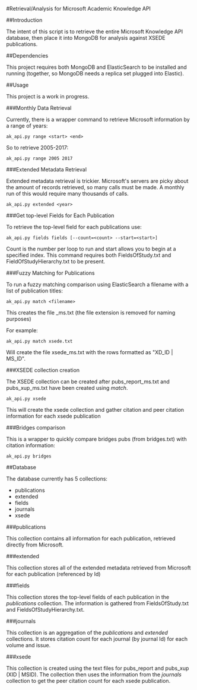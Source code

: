 #Retrieval/Analysis for Microsoft Academic Knowledge API

##Introduction

The intent of this script is to retrieve the entire Microsoft Knowledge API database, then place it into MongoDB for analysis against XSEDE publications.

##Dependencies

This project requires both MongoDB and ElasticSearch to be installed and running (together, so MongoDB needs a replica set plugged into Elastic).

##Usage

This project is a work in progress.

###Monthly Data Retrieval

Currently, there is a wrapper command to retrieve Microsoft information by a range of years:

    ak_api.py range <start> <end>
    
So to retrieve 2005-2017:

    ak_api.py range 2005 2017
    
###Extended Metadata Retrieval

Extended metadata retrieval is trickier. Microsoft's servers are picky about the amount of records retrieved, so many calls must be made. A monthly run of this would require many thousands of calls.

    ak_api.py extended <year>
    
###Get top-level Fields for Each Publication

To retrieve the top-level field for each publications use:

    ak_api.py fields fields [--count=<count> --start=<start>]
    
Count is the number per loop to run and start allows you to begin at a specified index. This command requires both FieldsOfStudy.txt and FieldOfStudyHierarchy.txt to be present.

###Fuzzy Matching for Publications

To run a fuzzy matching comparison using ElasticSearch a filename with a list of publication titles:

    ak_api.py match <filename>

This creates the file <filename>_ms.txt (the file extension is removed for naming purposes)

For example:

    ak_api.py match xsede.txt 
    
Will create the file xsede_ms.txt with the rows formatted as "XD_ID | MS_ID".

###XSEDE collection creation

The XSEDE collection can be created after pubs_report_ms.txt and pubs_xup_ms.txt have been created using <i>match</i>.

    ak_api.py xsede
    
This will create the xsede collection and gather citation and peer citation information for each xsede publication

###Bridges comparison

This is a wrapper to quickly compare bridges pubs (from bridges.txt) with citation information:

    ak_api.py bridges

##Database

The database currently has 5 collections:

- publications
- extended
- fields
- journals
- xsede

###publications

This collection contains all information for each publication, retrieved directly from Microsoft.

###extended

This collection stores all of the extended metadata retrieved from Microsoft for each publication (referenced by Id)

###fields

This collection stores the top-level fields of each publication in the <i>publications</i> collection. The information is gathered from FieldsOfStudy.txt and FieldsOfStudyHierarchy.txt.

###journals

This collection is an aggregation of the <i>publications</i> and <i>extended</i> collections. It stores citation count for each journal (by journal Id) for each volume and issue.

###xsede
    
This collection is created using the text files for pubs_report and pubs_xup (XID | MSID). The collection then uses the information from the <i>journals</i> collection to get the peer citation count for each xsede publication.
